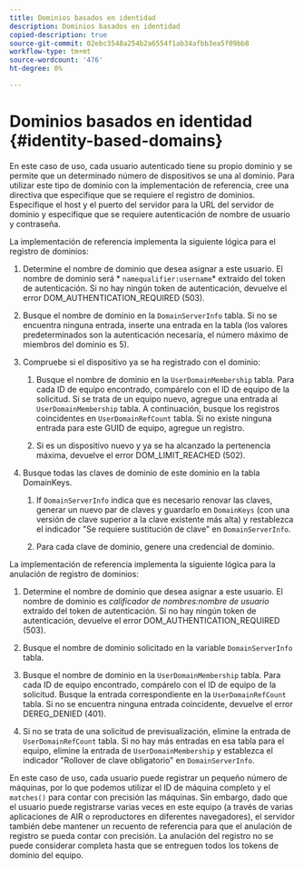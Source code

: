 ```yaml
---
title: Dominios basados en identidad
description: Dominios basados en identidad
copied-description: true
source-git-commit: 02ebc3548a254b2a6554f1ab34afbb3ea5f09bb8
workflow-type: tm+mt
source-wordcount: '476'
ht-degree: 0%

---
```


# Dominios basados en identidad {#identity-based-domains}

En este caso de uso, cada usuario autenticado tiene su propio dominio y se permite que un determinado número de dispositivos se una al dominio. Para utilizar este tipo de dominio con la implementación de referencia, cree una directiva que especifique que se requiere el registro de dominios. Especifique el host y el puerto del servidor para la URL del servidor de dominio y especifique que se requiere autenticación de nombre de usuario y contraseña.

La implementación de referencia implementa la siguiente lógica para el registro de dominios:

1. Determine el nombre de dominio que desea asignar a este usuario. El nombre de dominio será * `namequalifier:username`* extraído del token de autenticación. Si no hay ningún token de autenticación, devuelve el error DOM_AUTHENTICATION_REQUIRED (503).
1. Busque el nombre de dominio en la `DomainServerInfo` tabla. Si no se encuentra ninguna entrada, inserte una entrada en la tabla (los valores predeterminados son la autenticación necesaria, el número máximo de miembros del dominio es 5).
1. Compruebe si el dispositivo ya se ha registrado con el dominio:

   1. Busque el nombre de dominio en la `UserDomainMembership` tabla. Para cada ID de equipo encontrado, compárelo con el ID de equipo de la solicitud. Si se trata de un equipo nuevo, agregue una entrada al `UserDomainMembership` tabla. A continuación, busque los registros coincidentes en `UserDomainRefCount` tabla. Si no existe ninguna entrada para este GUID de equipo, agregue un registro.

   1. Si es un dispositivo nuevo y ya se ha alcanzado la pertenencia máxima, devuelve el error DOM_LIMIT_REACHED (502).

1. Busque todas las claves de dominio de este dominio en la tabla DomainKeys.

   1. If `DomainServerInfo` indica que es necesario renovar las claves, generar un nuevo par de claves y guardarlo en `DomainKeys` (con una versión de clave superior a la clave existente más alta) y restablezca el indicador &quot;Se requiere sustitución de clave&quot; en `DomainServerInfo`.

   1. Para cada clave de dominio, genere una credencial de dominio.

La implementación de referencia implementa la siguiente lógica para la anulación de registro de dominios:

1. Determine el nombre de dominio que desea asignar a este usuario. El nombre de dominio es *calificador de nombres:nombre de usuario* extraído del token de autenticación. Si no hay ningún token de autenticación, devuelve el error DOM_AUTHENTICATION_REQUIRED (503).
1. Busque el nombre de dominio solicitado en la variable `DomainServerInfo` tabla.
1. Busque el nombre de dominio en la `UserDomainMembership` tabla. Para cada ID de equipo encontrado, compárelo con el ID de equipo de la solicitud. Busque la entrada correspondiente en la `UserDomainRefCount` tabla. Si no se encuentra ninguna entrada coincidente, devuelve el error DEREG_DENIED (401).

1. Si no se trata de una solicitud de previsualización, elimine la entrada de `UserDomainRefCount` tabla. Si no hay más entradas en esa tabla para el equipo, elimine la entrada de `UserDomainMembership` y establezca el indicador &quot;Rollover de clave obligatorio&quot; en `DomainServerInfo`.

En este caso de uso, cada usuario puede registrar un pequeño número de máquinas, por lo que podemos utilizar el ID de máquina completo y el `matches()` para contar con precisión las máquinas. Sin embargo, dado que el usuario puede registrarse varias veces en este equipo (a través de varias aplicaciones de AIR o reproductores en diferentes navegadores), el servidor también debe mantener un recuento de referencia para que el anulación de registro se pueda contar con precisión. La anulación del registro no se puede considerar completa hasta que se entreguen todos los tokens de dominio del equipo.
